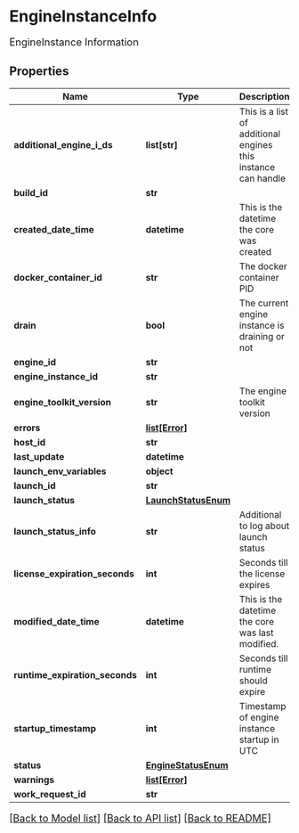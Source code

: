 # EngineInstanceInfo

EngineInstance Information
## Properties
Name | Type | Description | Notes
------------ | ------------- | ------------- | -------------
**additional_engine_i_ds** | **list[str]** | This is a list of additional engines this instance can handle | [optional] 
**build_id** | **str** |  | [optional] 
**created_date_time** | **datetime** | This is the datetime the core was created | [optional] 
**docker_container_id** | **str** | The docker container PID | [optional] 
**drain** | **bool** | The current engine instance is draining or not | [optional] 
**engine_id** | **str** |  | [optional] 
**engine_instance_id** | **str** |  | [optional] 
**engine_toolkit_version** | **str** | The engine toolkit version | [optional] 
**errors** | [**list[Error]**](Error.md) |  | [optional] 
**host_id** | **str** |  | [optional] 
**last_update** | **datetime** |  | [optional] 
**launch_env_variables** | **object** |  | [optional] 
**launch_id** | **str** |  | [optional] 
**launch_status** | [**LaunchStatusEnum**](LaunchStatusEnum.md) |  | [optional] 
**launch_status_info** | **str** | Additional to log about launch status | [optional] 
**license_expiration_seconds** | **int** | Seconds till the license expires | [optional] 
**modified_date_time** | **datetime** | This is the datetime the core was last modified. | [optional] 
**runtime_expiration_seconds** | **int** | Seconds till runtime should expire | [optional] 
**startup_timestamp** | **int** | Timestamp of engine instance startup in UTC | [optional] 
**status** | [**EngineStatusEnum**](EngineStatusEnum.md) |  | [optional] 
**warnings** | [**list[Error]**](Error.md) |  | [optional] 
**work_request_id** | **str** |  | [optional] 

[[Back to Model list]](../README.md#documentation-for-models) [[Back to API list]](../README.md#documentation-for-api-endpoints) [[Back to README]](../README.md)

<style>
     p, ul, ol, li { font-size: 18px !important;}
</style>


